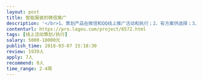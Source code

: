 ```yaml
---                
layout: post       
title: 智能服装的微信推广           
description: '</br>1、策划产品在微信和QQ线上推广活动和执行；2、有方案供选择；3、确定方案后负责UI设计和编辑、软文发布、活动落地等细节。</br>'     
contenturl: https://pro.lagou.com/project/6572.html      
tags: [线上活动策划/执行]            
salary: 5000-10000元          
publish_time: 2018-03-07 15:18:30         
review: 1939人                   
apply: 7人                   
recommend: 0人                   
time_range: 2-4周              
---                 
```

